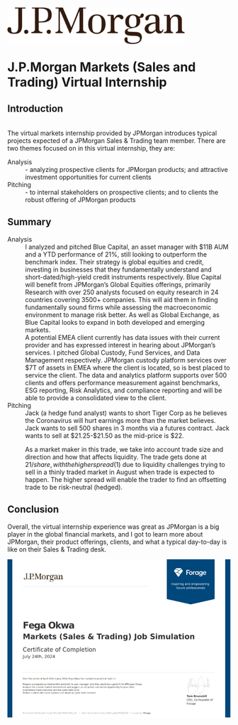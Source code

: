 <h1>
<img src="jp-morgan.svg" width=400 alt="JPMorgan logo"/> 
  
J.P.Morgan Markets (Sales and Trading) Virtual Internship
</h1>


<h2>Introduction</h2>
<br>
The virtual markets internship provided by JPMorgan introduces typical projects expected of a JPMorgan Sales & Trading team member. There are two themes focused on in this virtual internship, they are:
<br />
 <dl>
  <dt>Analysis</dt>
  <dd>- analyzing prospective clients for JPMorgan products; and attractive investment opportunities for current clients</dd>
  <dt>Pitching</dt>
  <dd>- to internal stakeholders on prospective clients; and to clients the robust offering of JPMorgan products </dd>
</dl>

<h2>Summary</h2>
 <dl>
  <dt>Analysis</dt>
  <dd>I analyzed and pitched Blue Capital, an asset manager with $11B AUM and a YTD performance of 21%, still looking to outperform the benchmark index. Their strategy is global equities and credit, investing in businesses that they fundamentally understand and short-dated/high-yield credit instruments respectively. Blue Capital will benefit from JPMorgan’s Global Equities offerings, primarily Research with over 250 analysts focused on equity research in 24 countries covering 3500+ companies. This will aid them in finding fundamentally sound firms while assessing the macroeconomic environment to manage risk better. As well as Global Exchange, as Blue Capital looks to expand in both developed and emerging markets.</dd>

<dd>
A potential EMEA client currently has data issues with their current provider and has expressed interest in hearing about JPMorgan’s services. I pitched Global Custody, Fund Services, and Data Management respectively. JPMorgan custody platform services over $7T of assets in EMEA where the client is located, so is best placed to service the client. The data and analytics platform supports over 500 clients and offers performance measurement against benchmarks, ESG reporting, Risk Analytics, and compliance reporting and will be able to provide a consolidated view to the client.
    
</dd>
  <dt>Pitching</dt>
  <dd>Jack (a hedge fund analyst) wants to short Tiger Corp as he believes the Coronavirus will hurt earnings more than the market believes. 
Jack wants to sell 500 shares in 3 months via a futures contract. Jack wants to sell at $21.25-$21.50 as the mid-price is $22. 
    
As a market maker in this trade, we take into account trade size and direction and how that affects liquidity. The trade gets done at $21/share, with the higher spread ($1) due to liquidity challenges trying to sell in a thinly traded market in August when trade is expected to happen. The higher spread will enable the trader to find an offsetting trade to be risk-neutral (hedged). 
</dd>
</dl>

<h2>Conclusion</h2>

Overall, the virtual internship experience was great as JPMorgan is a big player in the global financial markets, and I got to learn more about JPMorgan, their product offerings, clients, and what a typical day-to-day is like on their Sales & Trading desk. 

<img src="JPMorgan Certificate.png" alt="JPMorgan logo"/> 

